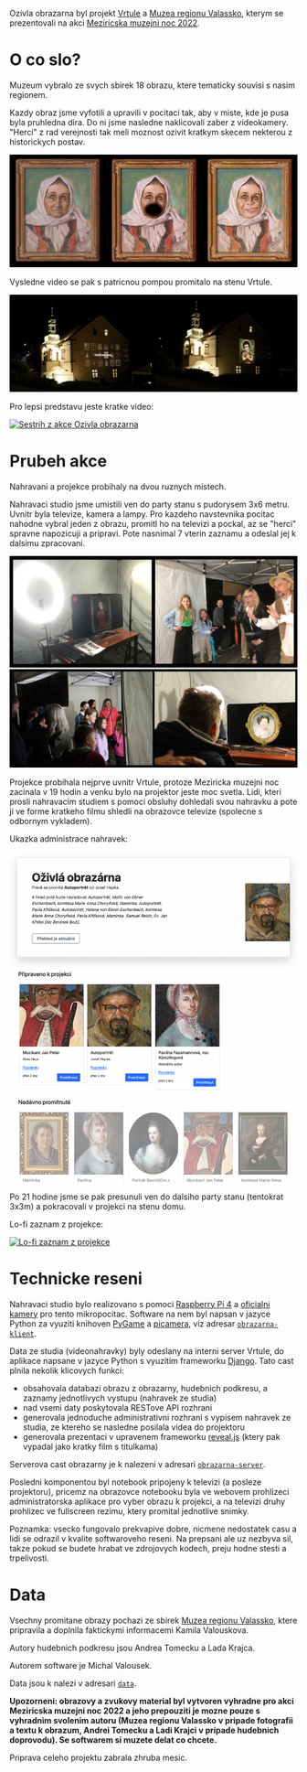 Ozivla obrazarna byl projekt [Vrtule](http://zlatesipy.cz/vrtule) a [Muzea
regionu Valassko](http://muzeumvalassko.cz), kterym se prezentovali na akci
[Meziricska muzejni noc 2022](https://mmn.kzvalmez.cz/).

# O co slo?

Muzeum vybralo ze svych sbirek 18 obrazu, ktere tematicky souvisi s nasim
regionem.

Kazdy obraz jsme vyfotili a upravili v pocitaci tak, aby v miste, kde je pusa
byla pruhledna dira. Do ni jsme nasledne naklicovali zaber z videokamery.
"Herci" z rad verejnosti tak meli moznost ozivit kratkym skecem nekterou z
historickych postav.

![Originalni obraz, maska pro nahravaci studio a vysledna podoba s naklicovanym videem](docs/teticka.jpg "Originalni obraz, maska pro nahravaci studio a vysledna podoba s naklicovanym videem")

Vysledne video se pak s patricnou pompou promitalo na stenu Vrtule.

![Projekce vysledneho klipu na stenu](docs/projekce.jpg "Projekce vysledneho klipu na stenu")

Pro lepsi predstavu jeste kratke video:

[![Sestrih z akce Ozivla obrazarna](http://img.youtube.com/vi/Cwx61K6iBok/0.jpg)](http://www.youtube.com/watch?v=Cwx61K6iBok)

# Prubeh akce

Nahravani a projekce probihaly na dvou ruznych mistech.

Nahravaci studio jsme umistili ven do party stanu s pudorysem 3x6 metru. Uvnitr
byla televize, kamera a lampy. Pro kazdeho navstevnika pocitac
nahodne vybral jeden z obrazu, promitl ho na televizi a pockal, az se "herci"
spravne napozicuji a pripravi. Pote nasnimal 7 vterin zaznamu a odeslal jej
k dalsimu zpracovani.

![Nahravaci studio 1](docs/nahravaci_studio_1.jpg "Nahravaci studio 1")
![Nahravaci studio 2](docs/nahravaci_studio_2.jpg "Nahravaci studio 2")

Projekce probihala nejprve uvnitr Vrtule, protoze Meziricka muzejni noc
zacinala v 19 hodin a venku bylo na projektor jeste moc svetla. Lidi, kteri
prosli nahravacim studiem s pomoci obsluhy dohledali svou nahravku a
pote ji ve forme kratkeho filmu shledli na obrazovce televize (spolecne s
odbornym vykladem).

Ukazka administrace nahravek:

![Administrace projekce](docs/administrace.png "Administrace projekce")

Po 21 hodine jsme se pak presunuli ven do dalsiho party stanu (tentokrat 
3x3m) a pokracovali v projekci na stenu domu.

Lo-fi zaznam z projekce:

[![Lo-fi zaznam z projekce](http://img.youtube.com/vi/sZ3siybJzpQ/0.jpg)](http://www.youtube.com/watch?v=sZ3siybJzpQ)

# Technicke reseni

Nahravaci studio bylo realizovano s pomoci [Raspberry Pi
4](https://www.raspberrypi.com/products/raspberry-pi-4-model-b/) a [oficialni
kamery](https://www.raspberrypi.com/products/camera-module-v2/) pro tento
mikropocitac. Software na nem byl napsan v jazyce Python za vyuziti knihoven
[PyGame](https://www.pygame.org/news) a
[picamera](https://picamera.readthedocs.io/en/release-1.13/), viz adresar
[`obrazarna-klient`](./obrazarna-klient/).

Data ze studia (videonahravky) byly odeslany na interni server Vrtule, do
aplikace napsane v jazyce Python s vyuzitim frameworku
[Django](https://www.djangoproject.com/). Tato cast plnila nekolik klicovych
funkci:

* obsahovala databazi obrazu z obrazarny, hudebnich podkresu, a zaznamy
  jednotlivych vystupu (nahravek ze studia)
* nad vsemi daty poskytovala RESTove API rozhrani
* generovala jednoduche administrativni rozhrani s vypisem nahravek ze studia,
  ze ktereho se nasledne posilala videa do projektoru
* generovala prezentaci v upravenem frameworku
  [reveal.js](https://revealjs.com/) (ktery pak vypadal jako kratky film s
  titulkama)

Serverova cast obrazarny je k nalezeni v adresari
[`obrazarna-server`](./obrazarna-server/).

Posledni komponentou byl notebook pripojeny k televizi (a posleze projektoru),
pricemz na obrazovce notebooku byla ve webovem prohlizeci administratorska
aplikace pro vyber obrazu k projekci, a na televizi druhy prohlizec ve
fullscreen rezimu, ktery promital jednotlive snimky.

Poznamka: vsecko fungovalo prekvapive dobre, nicmene nedostatek casu a lidi se
odrazil v kvalite softwaroveho reseni. Na prepsani ale uz nezbyva sil, takze
pokud se budete hrabat ve zdrojovych kodech, preju hodne stesti a trpelivosti.

# Data

Vsechny promitane obrazy pochazi ze sbirek [Muzea regionu
Valassko](http://muzeumvalassko.cz), ktere pripravila a doplnila faktickymi
informacemi Kamila Valouskova.

Autory hudebnich podkresu jsou Andrea Tomecku a Lada Krajca.

Autorem software je Michal Valousek.

Data jsou k nalezi v adresari [`data`](./data/).

**Upozorneni: obrazovy a zvukovy material byl vytvoren vyhradne pro akci
Meziricska muzejni noc 2022 a jeho prepouziti je mozne pouze s vyhradnim
svolenim autoru (Muzea regionu Valassko v pripade fotografii a textu k obrazum,
Andrei Tomecku a Ladi Krajci v pripade hudebnich doprovodu). Se softwarem si
muzete delat co chcete.**

Priprava celeho projektu zabrala zhruba mesic.
